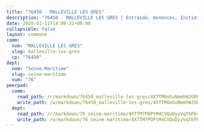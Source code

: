 ```yaml
---
title: "76450 - MALLEVILLE LES GRES"
description: "76450 - MALLEVILLE LES GRES | Entraide, Annonces, Initiatives"
date: 2020-01-11T14:09:21+09:00
collapsible: false
layout: commune
comm:
  nom: "MALLEVILLE LES GRES"
  slug: malleville-les-gres
  cp: "76450"
dept:
  nom: "Seine-Maritime"
  slug: seine-maritime
  num: "76"
peerpad:
  comm:
    read_path: /r/markdown/76450_malleville-les-gres/4XTTM6mSuNmmhWJGRbQwTKFowpFcdX13d91iPkiiDbSk6zVWb
    write_path: /w/markdown/76450_malleville-les-gres/4XTTM6mSuNmmhWJGRbQwTKFowpFcdX13d91iPkiiDbSk6zVWb-K3TgTtxfitYHRiHMVjwMns5WeVjB4bN2jYuAjyFsXLFa1RjwEjVp5DfSNKHpbDMRUNKMgAbDRfeiwCjWCFRbxJsWipUDrLb43akW2WpkFMRywGjSP8DLs1egBDiC7hBHire4JmPR
  dept:
    read_path: /r/markdown/76_seine-maritime/4XTTM7PDPtM4CVQoDyyVqT6Pbvj1SVtndpXJdTDsc7xwdMTdt
    write_path: /w/markdown/76_seine-maritime/4XTTM7PDPtM4CVQoDyyVqT6Pbvj1SVtndpXJdTDsc7xwdMTdt-K3TgUmo7Qwp8ZQz8qKFjC8WCY27ypEpX2c8BXeSV9rrPY1zRZn2SrYwkBXF8VnHkcepiXsccFfKHYuT2JNgSMXxLRaUGRu6o5B3BB15nZxEho97cTz3yC4eRTX4hZM1hcyAZrn8r
---
```


